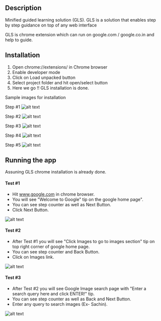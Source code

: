 ## Description

Minified guided learning solution (GLS). GLS is a solution that enables step by step guidance on top of any web interface

GLS is chrome extension which can run on google.com / google.co.in and help to guide.


## Installation

1. Open chrome://extensions/  in Chrome browser
2. Enable developer mode
3. Click on Load unpacked button
4. Select project folder and hit open/select button
5. Here we go !! GLS installation is done.

Sample images for installation

Step #1
![alt text](https://firebasestorage.googleapis.com/v0/b/mlv-cakes-and-pizzas.appspot.com/o/sample%2Fstep1.png?alt=media&token=1ae7c0dd-52df-4453-8fc0-8ef7346c3955)

Step #2
![alt text](https://firebasestorage.googleapis.com/v0/b/mlv-cakes-and-pizzas.appspot.com/o/sample%2Fstep2.png?alt=media&token=06c106cb-29a5-4573-aa7a-edb5795e2848)

Step #3
![alt text](https://firebasestorage.googleapis.com/v0/b/mlv-cakes-and-pizzas.appspot.com/o/sample%2Fstep3.png?alt=media&token=5fb19425-3bb5-4139-80ae-8300d656b6ab)

Step #4
![alt text](https://firebasestorage.googleapis.com/v0/b/mlv-cakes-and-pizzas.appspot.com/o/sample%2Fstep4.png?alt=media&token=829918be-0f99-4205-b390-fa1de715630f)

Step #5
![alt text](https://firebasestorage.googleapis.com/v0/b/mlv-cakes-and-pizzas.appspot.com/o/sample%2Fstep5.png?alt=media&token=07724ebf-f112-4513-884c-986eee9e0727)

## Running the app

Assuning GLS chrome installation is already done.

#### Test #1
- Hit www.google.com in chrome browser.
- You will see "Welcome to Google" tip on the google home page".
- You can see step counter as well as Next Button.
- Click Next Button.

![alt text](https://firebasestorage.googleapis.com/v0/b/mlv-cakes-and-pizzas.appspot.com/o/sample%2Ftest_cases%2Ftest1.png?alt=media&token=5dc060d1-02f8-4948-897b-f33534d80baa)

#### Test #2
- After Test #1 you will see "Click Images to go to images section" tip on top right corner of google home page.
- You can see step counter and Back Button.
- Click on Images link.

![alt text](https://firebasestorage.googleapis.com/v0/b/mlv-cakes-and-pizzas.appspot.com/o/sample%2Ftest_cases%2Ftest2.png?alt=media&token=5efec499-d864-49f8-bcd7-31bdec4019c1)

#### Test #3
- After Test #2 you will see Google Image search page with "Enter a search query here and click ENTER!" tip.
- You can see step counter as well as Back and Next Button.
- Enter any query to search images (Ex- Sachin).

![alt text](https://firebasestorage.googleapis.com/v0/b/mlv-cakes-and-pizzas.appspot.com/o/sample%2Ftest_cases%2Ftest3.png?alt=media&token=2d97887c-c70c-4b3b-a55e-181ce534eb65)











